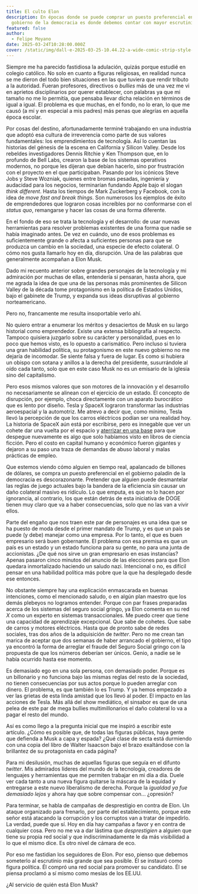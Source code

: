```yaml
---
title: El culto Elon
description: En épocas donde se puede comprar un puesto preferencial en el
  gobierno de la democracia es donde debemos contar con mayor escrutinio.
featured: false
author:
  - Felipe Moyano
date: 2025-03-24T10:28:00.000Z
cover: /static/img/dall·e-2025-03-25-10.44.22-a-wide-comic-strip-style-illustration-in-16_9-format-showing-a-shiba-inu-dog-being-worshipped-as-a-god-of-capitalism.-the-shiba-inu-sits-on-a-massive-1.webp
---
```

Siempre me ha parecido fastidiosa la adulación, quizás porque estudié en colegio católico. No solo en cuanto a figuras religiosas, en realidad nunca se me dieron del todo bien situaciones en las que tuviera que rendir tributo a la autoridad. Fueran profesores, directivos o *bullies* más de una vez me vi en aprietos disciplinarios por querer establecer, con palabras ya que mi tamaño no me lo permitía, que pensaba llevar dicha relación en términos de igual a igual. El problema es que muchas, en el fondo, no lo eran, lo que me causó (a mí y en especial a mis padres) más penas que alegrías en aquella época escolar. 

Por cosas del destino, afortunadamente terminé trabajando en una industria que adoptó esa cultura de irreverencia como parte de sus valores fundamentales: los emprendimientos de tecnología. Así lo cuentan las historias del génesis de la escena en California y Silicon Valley. Desde los rebeldes investigadores Dennis Ritchie y Ken Thompson que, en lo profundo de Bell Labs, crearon la base de los sistemas operativos modernos, no porque les dijeran que debían hacerlo, sino por frustración con el proyecto en el que participaban. Pasando por los icónicos Steve Jobs y Steve Wozniak, quienes entre bromas pesadas, ingeniería y audacidad para los negocios, terminarían fundando Apple bajo el slogan *think different*. Hasta los tiempos de Mark Zuckerberg y Facebook, con la idea de *move fast and break things*. Son numerosos los ejemplos de éxito de emprendedores que lograron cosas increíbles por no conformarse con el *status quo*, remangarse y hacer las cosas de una forma diferente.

En el fondo de eso se trata la tecnología y el desarrollo: de usar nuevas herramientas para resolver problemas existentes de una forma que nadie se había imaginado antes. De vez en cuándo, uno de esos problemas es suficientemente grande o afecta a suficientes personas para que se produzca un cambio en la sociedad, una especie de efecto colateral. O cómo nos gusta llamarlo hoy en día, disrupción. Una de las palabras que generalmente acompañan a Elon Musk.

Dado mi recuento anterior sobre grandes personajes de la tecnología y mi admiración por muchas de ellas, entendería si pensaran, hasta ahora, que me agrada la idea de que una de las personas más prominentes de Silicon Valley de la década tome protagonismo en la política de Estados Unidos, bajo el gabinete de Trump, y expanda sus ideas disruptivas al gobierno norteamericano.

Pero no, francamente me resulta insoportable verlo ahí.

No quiero entrar a enumerar los méritos y desaciertos de Musk en su largo historial como emprendedor. Existe una extensa bibliografía al respecto. Tampoco quisiera juzgarlo sobre su carácter y personalidad, pues en lo poco que hemos visto, es lo opuesto a carismático. Pero incluso si tuviera una gran habilidad política, su protagonismo en este nuevo gobierno no me dejaría de incomodar. Se siente falsa y fuera de lugar. Es como si hubiera un obispo con sotana y anillos a la derecha del presidente, susurrándole al oído cada tanto, solo que en este caso Musk no es un emisario de la iglesia sino del capitalismo.

Pero esos mismos valores que son motores de la innovación y el desarrollo no necesariamente se alinean con el ejercicio de un estado. El concepto de disrupción, por ejemplo, choca directamente con un aparato burocrático que es lento por diseño. Tesla y SpaceX lograron transformar las industrias aeroespacial y la automotriz. Me atrevo a decir que, como mínimo, Tesla llevó la percepción de que los carros eléctricos podían ser una realidad hoy. La historia de SpaceX aún está por escribirse, pero es innegable que ver un cohete dar una vuelta por el espacio y [aterrizar en una base](https://www.youtube.com/watch?v=RYUr-5PYA7s) para que despegue nuevamente es algo que solo habíamos visto en libros de ciencia ficción. Pero el costo en capital humano y económico fueron gigantes y dejaron a su paso una traza de demandas de abuso laboral y malas prácticas de empleo. 

Que estemos viendo cómo alguien en tiempo real, apalancado de billones de dólares, se compra un puesto preferencial en el gobierno paladín de la democracia es descorazonante. Pretender que alguien puede desmantelar las reglas de juego actuales bajo la bandera de la eficiencia sin causar un daño colateral masivo es ridículo. Lo que emputa, es que no lo hacen por ignorancia, al contrario, los que están detrás de esta iniciativa de DOGE tienen muy claro que va a haber consecuencias, solo que no las van a vivir ellos.

Parte del engaño que nos traen este par de personajes es una idea que se ha puesto de moda desde el primer mandato de Trump, y es que un país se puede (y debe) manejar como una empresa. Por lo tanto, el que es buen empresario será buen gobernante. El problema con esa premisa es que un país es un estado y un estado funciona para su gente, no para una junta de accionistas. ¿De qué nos sirve un gran empresario en esas instancias? Apenas pasaron cinco minutos del anuncio de las elecciones para que Elon quedara inmortalizado haciendo un saludo nazi. Intencional o no, es difícil pensar en una habilidad política más pobre que la que ha desplegado desde ese entonces.

No obstante siempre hay una explicación enmascarada en buenas intenciones, como el mencionado saludo, o en algún plan maestro que los demás plebeyos no logramos entender. Porque con par frases preparadas acerca de los sistemas del seguro social gringo, ya Elon comenta en su red *X* como un experto en sistemas transaccionales. Me puedo creer que tiene una capacidad de aprendizaje excepcional. Que sabe de cohetes. Que sabe de carros y motores eléctricos. Hasta que de pronto sabe de redes sociales, tras dos años de la adquisición de *twitter*. Pero no me crean tan marica de aceptar que dos semanas de haber arrancado el gobierno, el tipo ya encontró la forma de arreglar el fraude del Seguro Social gringo con la propuesta de que los números deberían ser únicos. Genio, a nadie se le había ocurrido hasta ese momento.

Es demasiado ego en una sola persona, con demasiado poder. Porque es un billonario y no funciona bajo las mismas reglas del resto de la sociedad, no tienen consecuencias por sus actos porque lo pueden arreglar con dinero. El problema, es que también lo es Trump. Y ya hemos empezado a ver las grietas de esta linda amistad que los llevó al poder. El impacto en las acciones de Tesla. Más allá del show mediático, el sinsabor es que de una pelea de este par de mega bullies multimillonarios el daño colateral lo va a pagar el resto del mundo.

Así es como llego a la pregunta inicial que me inspiró a escribir este artículo. ¿Cómo es posible que, de todas las figuras públicas, haya gente que defienda a Musk a capa y espada? ¿Qué clase de secta está durmiendo con una copia del libro de Walter Isaacson bajo el brazo exaltándose con la brillantez de su protagonista en cada página?

Para mi desilusión, muchas de aquellas figuras que seguía en el difunto *twitter*. Mis admirados líderes del mundo de la tecnología, creadores de lenguajes y herramientas que me permiten trabajar en mi día a día. Duele ver cada tanto a una nueva figura quitarse la máscara de la equidad y entregarse a este nuevo liberalismo de derecha. Porque la *igualdad ya fue demasiado lejos* y ahora hay que sobre compensar con... ¿opresión?

Para terminar, se habla de campañas de desprestigio en contra de Elon. Un ataque organizado para frenarlo, por parte del establecimiento, porque este señor está atacando la corrupción y los corruptos van a tratar de impedirlo. La verdad, puede que sí. Hoy en día hay campañas a favor y en contra de cualquier cosa. Pero no me va a dar lástima que *desprestigien* a alguien que tiene su propia red social y que indiscriminadamente le da más visibilidad a lo que el mismo dice. Es otro nivel de cámara de eco. 

Por eso me fastidian los seguidores de Elon. Por eso, pienso que debemos someterlo al escrutinio más grande que sea posible. Él se instauró como figura política. Él compró una red social para promover su candidato. Él se piensa proclamó a sí mismo como mesías de los EE.UU.

¿Al servicio de quién está Elon Musk?
